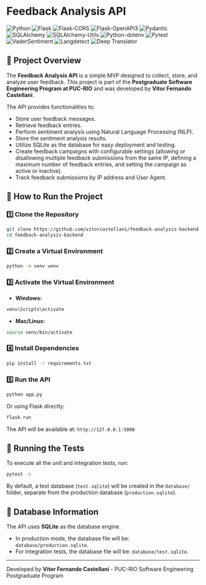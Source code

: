 # Feedback Analysis API

![Python](https://img.shields.io/badge/Python-3.12-4)
![Flask](https://img.shields.io/badge/Flask-3.1.0-blue.svg)
![Flask-CORS](https://img.shields.io/badge/Flask--CORS-5.0.1-blue.svg)
![Flask-OpenAPI3](https://img.shields.io/badge/Flask--OpenAPI3-4.1.0-blue.svg)
![Pydantic](https://img.shields.io/badge/Pydantic-2.10.6-blue.svg)
![SQLAlchemy](https://img.shields.io/badge/SQLAlchemy-2.0.38-blue.svg)
![SQLAlchemy-Utils](https://img.shields.io/badge/SQLAlchemy--Utils-0.41.2-blue.svg)
![Python-dotenv](https://img.shields.io/badge/Python--dotenv-1.0.1-blue.svg)
![Pytest](https://img.shields.io/badge/Pytest-8.3.5-blue.svg)
![VaderSentiment](https://img.shields.io/badge/VaderSentiment-3.3.2-blue.svg)
![Langdetect](https://img.shields.io/badge/Langdetect-1.0.9-blue.svg)
![Deep Translator](https://img.shields.io/badge/Deep--Translator-1.11.4-blue.svg)

## 📌 Project Overview
The **Feedback Analysis API** is a simple MVP designed to collect, store, and analyze user feedback. This project is part of the **Postgraduate Software Engineering Program at PUC-RIO** and was developed by **Vitor Fernando Castellani**.

The API provides functionalities to:
- Store user feedback messages.
- Retrieve feedback entries.
- Perform sentiment analysis using Natural Language Processing (NLP).
- Store the sentiment analysis results.
- Utilize SQLite as the database for easy deployment and testing.
- Create feedback campaigns with configurable settings (allowing or disallowing multiple feedback submissions from the same IP, defining a maximum number of feedback entries, and setting the campaign as active or inactive).
- Track feedback submissions by IP address and User Agent.

## 🚀 How to Run the Project
### 1️⃣ Clone the Repository
```sh
git clone https://github.com/vitorcastellani/feedback-analysis-backend.git
cd feedback-analysis-backend
```

### 2️⃣ Create a Virtual Environment
```sh
python -m venv venv
```

### 3️⃣ Activate the Virtual Environment
- **Windows:**
```sh
venv\Scripts\activate
```
- **Mac/Linux:**
```sh
source venv/bin/activate
```

### 4️⃣ Install Dependencies
```sh
pip install -r requirements.txt
```

### 5️⃣ Run the API
```sh
python app.py
```
Or using Flask directly:
```sh
flask run
```

The API will be available at: `http://127.0.0.1:5000`

## 🧪 Running the Tests
To execute all the unit and integration tests, run:
```sh
pytest -v
```
By default, a test database (`test.sqlite`) will be created in the `database/` folder, separate from the production database (`production.sqlite`).

## 📂 Database Information
The API uses **SQLite** as the database engine.
- In production mode, the database file will be: `database/production.sqlite`.
- For integration tests, the database file will be: `database/test.sqlite`.

---
Developed by **Vitor Fernando Castellani** - PUC-RIO Software Engineering Postgraduate Program